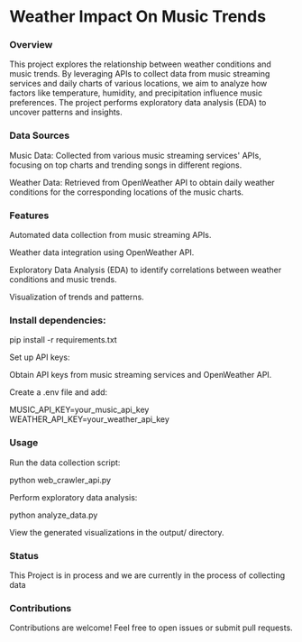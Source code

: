 # Weather Impact On Music Trends

### Overview

This project explores the relationship between weather conditions and music trends. By leveraging APIs to collect data from music streaming services and daily charts of various locations, we aim to analyze how factors like temperature, humidity, and precipitation influence music preferences. The project performs exploratory data analysis (EDA) to uncover patterns and insights.

### Data Sources

Music Data: Collected from various music streaming services' APIs, focusing on top charts and trending songs in different regions.

Weather Data: Retrieved from OpenWeather API to obtain daily weather conditions for the corresponding locations of the music charts.

### Features

Automated data collection from music streaming APIs.

Weather data integration using OpenWeather API.

Exploratory Data Analysis (EDA) to identify correlations between weather conditions and music trends.

Visualization of trends and patterns.

### Install dependencies:

pip install -r requirements.txt

Set up API keys:

Obtain API keys from music streaming services and OpenWeather API.

Create a .env file and add:

MUSIC_API_KEY=your_music_api_key
WEATHER_API_KEY=your_weather_api_key

### Usage

Run the data collection script:

python web_crawler_api.py

Perform exploratory data analysis:

python analyze_data.py

View the generated visualizations in the output/ directory.

### Status
This Project is in process and we are currently in the process of collecting data


### Contributions

Contributions are welcome! Feel free to open issues or submit pull requests.
